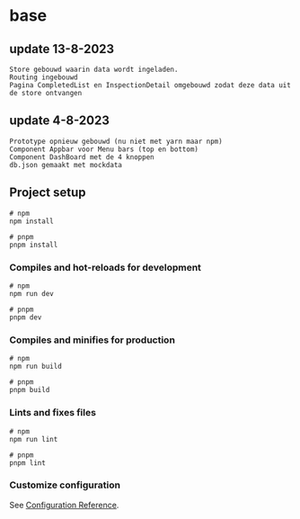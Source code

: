 # base
## update 13-8-2023
```
Store gebouwd waarin data wordt ingeladen.
Routing ingebouwd
Pagina CompletedList en InspectionDetail omgebouwd zodat deze data uit de store ontvangen
```

## update 4-8-2023 
```
Prototype opnieuw gebouwd (nu niet met yarn maar npm)
Component Appbar voor Menu bars (top en bottom)
Component DashBoard met de 4 knoppen
db.json gemaakt met mockdata
```

## Project setup

```
# npm
npm install

# pnpm
pnpm install
```

### Compiles and hot-reloads for development

```
# npm
npm run dev

# pnpm
pnpm dev
```

### Compiles and minifies for production

```
# npm
npm run build

# pnpm
pnpm build
```

### Lints and fixes files

```
# npm
npm run lint

# pnpm
pnpm lint
```

### Customize configuration

See [Configuration Reference](https://vitejs.dev/config/).
